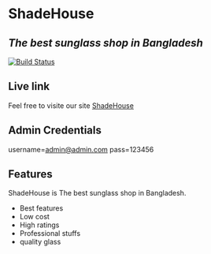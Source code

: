# ShadeHouse
## _The best sunglass shop in Bangladesh_



[![Build Status](https://travis-ci.org/joemccann/dillinger.svg?branch=master)](https://travis-ci.org/joemccann/dillinger)
## Live link

Feel free to visite our site [ShadeHouse](https://shadehouse-d69c2.web.app/)
## Admin Credentials
username=admin@admin.com
pass=123456
## Features
ShadeHouse is The best sunglass shop in Bangladesh.

- Best features 
- Low cost
- High ratings
- Professional stuffs
- quality glass
